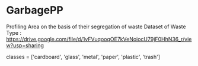 # GarbagePP
Profiling Area on the basis of their segregation of waste
Dataset of Waste Type : https://drive.google.com/file/d/1vFVuqooqOE7kVeNoiocU79jF0HhN36_r/view?usp=sharing

classes = ['cardboard', 'glass', 'metal', 'paper', 'plastic',
           'trash'] 
